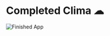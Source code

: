 
# Completed Clima ☁
![Finished App](https://github.com/londonappbrewery/Images/blob/master/clima-demo.gif)


